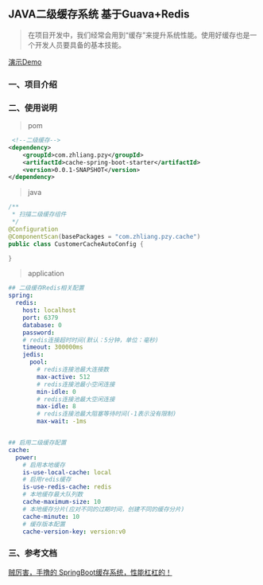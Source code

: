 ## JAVA二级缓存系统 基于Guava+Redis
> 在项目开发中，我们经常会用到“缓存”来提升系统性能。使用好缓存也是一个开发人员要具备的基本技能。

[演示Demo]()

### 一、项目介绍



### 二、使用说明
> pom
```xml
 <!--二级缓存-->
<dependency>
    <groupId>com.zhliang.pzy</groupId>
    <artifactId>cache-spring-boot-starter</artifactId>
    <version>0.0.1-SNAPSHOT</version>
</dependency>
```
> java
```java
/**
 * 扫描二级缓存组件
 */
@Configuration
@ComponentScan(basePackages = "com.zhliang.pzy.cache")
public class CustomerCacheAutoConfig {

}
```
> application
```yaml
## 二级缓存Redis相关配置
spring:
  redis:
    host: localhost
    port: 6379
    database: 0
    password:
    # redis连接超时时间(默认：5分钟，单位：毫秒)
    timeout: 300000ms
    jedis:
      pool:
        # redis连接池最大连接数
        max-active: 512
        # redis连接池最小空闲连接
        min-idle: 0
        # redis连接池最大空闲连接
        max-idle: 8
        # redis连接池最大阻塞等待时间(-1表示没有限制)
        max-wait: -1ms


## 启用二级缓存配置
cache:
  power:
    # 启用本地缓存
    is-use-local-cache: local
    # 启用redis缓存
    is-use-redis-cache: redis
    # 本地缓存最大队列数
    cache-maximum-size: 10
    # 本地缓存分片(应对不同的过期时间，创建不同的缓存分片)
    cache-minute: 10
    # 缓存版本配置
    cache-version-key: version:v0
```


### 三、参考文档
> 

[贼厉害，手撸的 SpringBoot缓存系统，性能杠杠的！](https://blog.csdn.net/qq_17231297/article/details/108544347)
[]()
[]()

